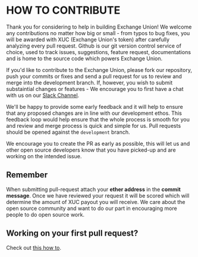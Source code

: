 <h1> HOW TO CONTRIBUTE </h1>

Thank you for considering to help in building Exchange Union! We welcome any contributions no matter how big or small - from typos to bug fixes, you will be awarded with XUC (Exchange Union's token) after carefully analyzing every pull request. Github is our git version control service of choice, used to track issues, suggestions, feature request, documentations and is home to the source code which powers Exchange Union. 

If you'd like to contribute to the Exchange Union, please fork our repository, push your commits or fixes and send a pull
request for us to review and merge into the development branch. If, however, you wish to submit substaintial changes or features -
We encourage you to first have a chat with us on our [Slack Channel](https://exchangeunion.slack.com/).

We'll be happy to provide some early feedback and it will help to ensure that any proposed changes are in line with our development ethos.
This feedback loop would help ensure that the whole process is smooth for you and review and merge process is quick and simple for us.
Pull requests should be opened against the `development` branch. 

We encourage you to create the PR as early as possible, this will let us and other open source developers know
that you have picked-up and are working on the intended issue.  

<h2> Remember </h2>

When submitting pull-request attach your <b>ether address</b> in the <b>commit message</b>. Once we have reviewed your request it will be scored which will determine the amount of XUC payout you will receive. We care about the open source community and want to do our part in encouraging more people to do open source work.

<h2> Working on your first pull request? </h2>

Check out [this how to](https://egghead.io/courses/how-to-contribute-to-an-open-source-project-on-github/).
